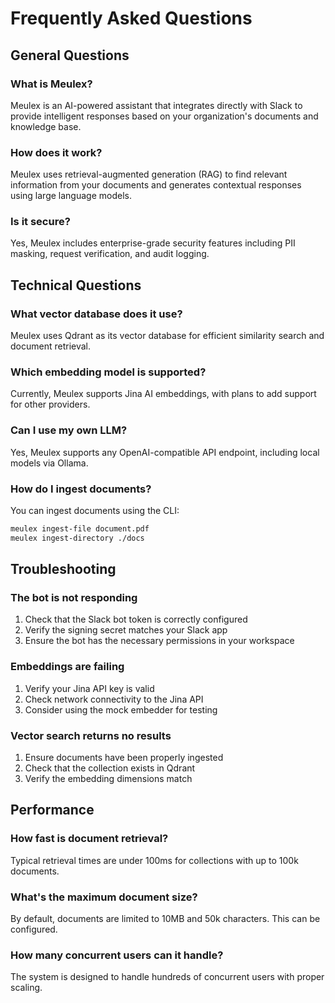 # Frequently Asked Questions

## General Questions

### What is Meulex?
Meulex is an AI-powered assistant that integrates directly with Slack to provide intelligent responses based on your organization's documents and knowledge base.

### How does it work?
Meulex uses retrieval-augmented generation (RAG) to find relevant information from your documents and generates contextual responses using large language models.

### Is it secure?
Yes, Meulex includes enterprise-grade security features including PII masking, request verification, and audit logging.

## Technical Questions

### What vector database does it use?
Meulex uses Qdrant as its vector database for efficient similarity search and document retrieval.

### Which embedding model is supported?
Currently, Meulex supports Jina AI embeddings, with plans to add support for other providers.

### Can I use my own LLM?
Yes, Meulex supports any OpenAI-compatible API endpoint, including local models via Ollama.

### How do I ingest documents?
You can ingest documents using the CLI:
```bash
meulex ingest-file document.pdf
meulex ingest-directory ./docs
```

## Troubleshooting

### The bot is not responding
1. Check that the Slack bot token is correctly configured
2. Verify the signing secret matches your Slack app
3. Ensure the bot has the necessary permissions in your workspace

### Embeddings are failing
1. Verify your Jina API key is valid
2. Check network connectivity to the Jina API
3. Consider using the mock embedder for testing

### Vector search returns no results
1. Ensure documents have been properly ingested
2. Check that the collection exists in Qdrant
3. Verify the embedding dimensions match

## Performance

### How fast is document retrieval?
Typical retrieval times are under 100ms for collections with up to 100k documents.

### What's the maximum document size?
By default, documents are limited to 10MB and 50k characters. This can be configured.

### How many concurrent users can it handle?
The system is designed to handle hundreds of concurrent users with proper scaling.
